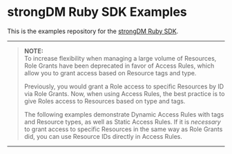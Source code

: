 # strongDM Ruby SDK Examples

This is the examples repository for the [strongDM Ruby SDK](https://github.com/strongdm/strongdm-sdk-ruby).

---
> **NOTE:**  
> To increase flexibility when managing a large volume of Resources, Role Grants have
been deprecated in favor of Access Rules, which allow you to grant access based
on Resource tags and type.
>
> Previously, you would grant a Role access to specific Resources by ID via Role
Grants. Now, when using Access Rules, the best practice is to give Roles access to Resources based on type and tags.
>
>The following examples demonstrate Dynamic Access Rules with tags and Resource types, as well as Static Access Rules. If it is _necessary_ to grant access to specific Resources in the same way as Role Grants did, you can use Resource IDs directly in Access Rules.
---
